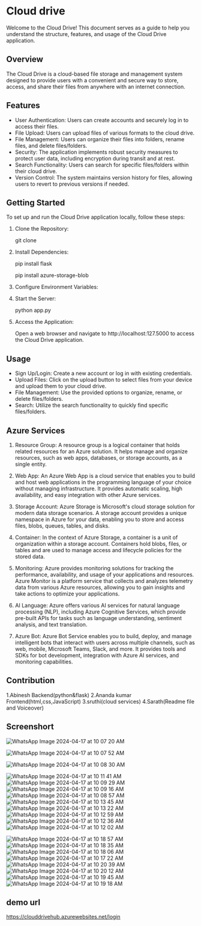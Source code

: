 # Cloud drive

Welcome to the Cloud Drive! This document serves as a guide to help you understand the structure, features, and usage of the Cloud Drive application.

## Overview
The Cloud Drive is a cloud-based file storage and management system designed to provide users with a convenient and secure way to store, access, and share their files from anywhere with an internet connection.

## Features

- User Authentication: Users can create accounts and securely log in to access their files.
- File Upload: Users can upload files of various formats to the cloud drive.
- File Management: Users can organize their files into folders, rename files, and delete files/folders.
- Security: The application implements robust security measures to protect user data, including encryption during transit and at rest.
- Search Functionality: Users can search for specific files/folders within their cloud drive.
- Version Control: The system maintains version history for files, allowing users to revert to previous versions if needed.

## Getting Started

To set up and run the Cloud Drive application locally, follow these steps:

1. Clone the Repository:

    git clone <repository-url>

2. Install Dependencies:

    pip install flask

    pip install azure-storage-blob

3. Configure Environment Variables:

4. Start the Server:

    python app.py

5. Access the Application:
   
   Open a web browser and navigate to http://localhost:127.5000 to access the Cloud Drive application.

## Usage

- Sign Up/Login: Create a new account or log in with existing credentials.
- Upload Files: Click on the upload button to select files from your device and upload them to your cloud drive.
- File Management: Use the provided options to organize, rename, or delete files/folders.
- Search: Utilize the search functionality to quickly find specific files/folders.


## Azure Services

1. Resource Group: A resource group is a logical container that holds related resources for an Azure solution. It helps manage and organize resources, such as web apps, databases, or storage accounts, as a single entity.

2. Web App: An Azure Web App is a cloud service that enables you to build and host web applications in the programming language of your choice without managing infrastructure. It provides automatic scaling, high availability, and easy integration with other Azure services.

3. Storage Account: Azure Storage is Microsoft's cloud storage solution for modern data storage scenarios. A storage account provides a unique namespace in Azure for your data, enabling you to store and access files, blobs, queues, tables, and disks.

4. Container: In the context of Azure Storage, a container is a unit of organization within a storage account. Containers hold blobs, files, or tables and are used to manage access and lifecycle policies for the stored data.

5. Monitoring: Azure provides monitoring solutions for tracking the performance, availability, and usage of your applications and resources. Azure Monitor is a platform service that collects and analyzes telemetry data from various Azure resources, allowing you to gain insights and take actions to optimize your applications.

6. AI Language: Azure offers various AI services for natural language processing (NLP), including Azure Cognitive Services, which provide pre-built APIs for tasks such as language understanding, sentiment analysis, and text translation.

7. Azure Bot: Azure Bot Service enables you to build, deploy, and manage intelligent bots that interact with users across multiple channels, such as web, mobile, Microsoft Teams, Slack, and more. It provides tools and SDKs for bot development, integration with Azure AI services, and monitoring capabilities.

## Contribution
1.Abinesh Backend(python&flask) 
2.Ananda kumar Frontend(html,css,JavaScript) 
3.sruthi(cloud services) 
4.Sarath(Readme file and Voiceover) 



## Screenshort
![WhatsApp Image 2024-04-17 at 10 07 20 AM](https://github.com/Sruthipushparaj/clouddrive/assets/163094604/fa5f8de4-fa48-4937-914f-36cded5a4f6c)

![WhatsApp Image 2024-04-17 at 10 07 52 AM](https://github.com/Sruthipushparaj/clouddrive/assets/163094604/1b4a3c58-e18c-481f-a9d5-4143d167dad7)

![WhatsApp Image 2024-04-17 at 10 08 30 AM](https://github.com/Sruthipushparaj/clouddrive/assets/163094604/0f0c946e-67d2-4446-8cc4-b615b4f68b67)

![WhatsApp Image 2024-04-17 at 10 11 41 AM](https://github.com/Sruthipushparaj/clouddrive/assets/163094604/c99ef371-5771-493c-bfd6-5646650dd1af)
![WhatsApp Image 2024-04-17 at 10 09 29 AM](https://github.com/Sruthipushparaj/clouddrive/assets/163094604/73e6692a-842d-484c-9e4c-c1136acc51a0)
![WhatsApp Image 2024-04-17 at 10 09 16 AM](https://github.com/Sruthipushparaj/clouddrive/assets/163094604/1f1b9f6e-7da5-400b-bafa-a577f34c9a87)
![WhatsApp Image 2024-04-17 at 10 08 57 AM](https://github.com/Sruthipushparaj/clouddrive/assets/163094604/f48340d1-d4ee-4154-b161-55ec5cb4c0b7)
![WhatsApp Image 2024-04-17 at 10 13 45 AM](https://github.com/Sruthipushparaj/clouddrive/assets/163094604/31ba1c57-494c-47bc-81f6-0c1f20d594e8)
![WhatsApp Image 2024-04-17 at 10 13 22 AM](https://github.com/Sruthipushparaj/clouddrive/assets/163094604/f69b191c-28f6-44a8-bd0f-6620c92cfc44)
![WhatsApp Image 2024-04-17 at 10 12 59 AM](https://github.com/Sruthipushparaj/clouddrive/assets/163094604/270edf37-04e9-4e44-9863-23840e17c756)
![WhatsApp Image 2024-04-17 at 10 12 36 AM](https://github.com/Sruthipushparaj/clouddrive/assets/163094604/eb250128-8ef0-4a83-8dfe-df33d36c45a1)
![WhatsApp Image 2024-04-17 at 10 12 02 AM](https://github.com/Sruthipushparaj/clouddrive/assets/163094604/a66d5014-920a-40f2-b45f-0f1746b5857b)




![WhatsApp Image 2024-04-17 at 10 18 57 AM](https://github.com/Sruthipushparaj/clouddrive/assets/163094604/3cc84412-63fa-4641-9a50-b96eaade192e)
![WhatsApp Image 2024-04-17 at 10 18 35 AM](https://github.com/Sruthipushparaj/clouddrive/assets/163094604/8a3f0391-2a86-4294-82fd-aa06faca57a7)
![WhatsApp Image 2024-04-17 at 10 18 06 AM](https://github.com/Sruthipushparaj/clouddrive/assets/163094604/ddf6ad01-78ac-4a41-a5e7-25cd65e78e1c)
![WhatsApp Image 2024-04-17 at 10 17 22 AM](https://github.com/Sruthipushparaj/clouddrive/assets/163094604/48714492-2739-4b68-b1cd-98ad6a374cfa)
![WhatsApp Image 2024-04-17 at 10 20 39 AM](https://github.com/Sruthipushparaj/clouddrive/assets/163094604/c9dbeaee-13ca-4415-a1f0-ca63a4db3c12)
![WhatsApp Image 2024-04-17 at 10 20 12 AM](https://github.com/Sruthipushparaj/clouddrive/assets/163094604/8aaadf71-049d-475a-8b65-15c721bbfa98)
![WhatsApp Image 2024-04-17 at 10 19 45 AM](https://github.com/Sruthipushparaj/clouddrive/assets/163094604/5948f7cf-40b7-4616-ae9d-232f40b387f9)
![WhatsApp Image 2024-04-17 at 10 19 18 AM](https://github.com/Sruthipushparaj/clouddrive/assets/163094604/bccd5212-7855-4732-a50c-99876747cdfb)



## demo url 
https://clouddrivehub.azurewebsites.net/login

